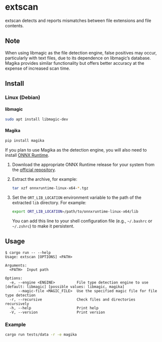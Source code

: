 # extscan

extscan detects and reports mismatches between file extensions and file contents.

## Note

When using libmagic as the file detection engine, false positives may occur, particularly with text files, due to its dependence on libmagic’s database. Magika provides similar functionality but offers better accuracy at the expense of increased scan time.

## Install

### Linux (Debian)

#### libmagic

```sh
sudo apt install libmagic-dev
```

#### Magika

```sh
pip install magika
```

If you plan to use Magika as the detection engine, you will also need to install [ONNX Runtime](https://github.com/microsoft/onnxruntime/).

1. Download the appropriate ONNX Runtime release for your system from the [official repository](https://github.com/microsoft/onnxruntime/releases).

2. Extract the archive, for example:

   ```sh
   tar xzf onnxruntime-linux-x64-*.tgz
   ```

3. Set the `ORT_LIB_LOCATION` environment variable to the path of the extracted `lib` directory. For example:

   ```sh
   export ORT_LIB_LOCATION=/path/to/onnxruntime-linux-x64/lib
   ```

    You can add this line to your shell configuration file (e.g., `~/.bashrc` or `~/.zshrc`) to make it persistent.

## Usage

```text
$ cargo run -- --help
Usage: extscan [OPTIONS] <PATH>

Arguments:
  <PATH>  Input path

Options:
  -e, --engine <ENGINE>          File type detection engine to use [default: libmagic] [possible values: libmagic, magika]
      --magic-file <MAGIC_FILE>  Use the specified magic file for file type detection
  -r, --recursive                Check files and directories recursively
  -h, --help                     Print help
  -V, --version                  Print version
```

### Example

```sh
cargo run tests/data -r -e magika
```
